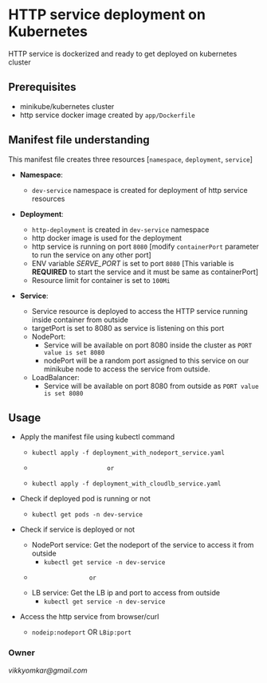 # HTTP service deployment on Kubernetes
HTTP service is dockerized and ready to get deployed on kubernetes cluster

## Prerequisites
- minikube/kubernetes cluster
- http service docker image created by `app/Dockerfile`

## Manifest file understanding
This manifest file creates three resources [`namespace`, `deployment`, `service`]
- **Namespace**:
  - `dev-service` namespace is created for deployment of http service resources
  
- **Deployment**:
   - `http-deployment` is created in `dev-service` namespace
   - http docker image is used for the deployment
   - http service is running on port `8080` [modify `containerPort` parameter to run the service on any other port]
   - ENV variable *SERVE_PORT* is set to port `8080` [This variable is **REQUIRED** to start the service and it must be same as containerPort]
   - Resource limit for container is set to `100Mi`
   
- **Service**:
   - Service resource is deployed to access the HTTP service running inside container from outside
   - targetPort is set to 8080 as service is listening on this port
   - NodePort:
      - Service will be available on port 8080 inside the cluster as `PORT value is set 8080` 
      - nodePort will be a random port assigned to this service on our minikube node to access the service from outside.
   - LoadBalancer:
      - Service will be available on port 8080 from outside as `PORT value is set 8080`
   
## Usage
- Apply the manifest file using kubectl command 
   - `kubectl apply -f deployment_with_nodeport_service.yaml` 
   -                          or 
   - `kubectl apply -f deployment_with_cloudlb_service.yaml`
   
- Check if deployed pod is running or not
  - `kubectl get pods -n dev-service`
  
- Check if service is deployed or not
  - NodePort service: Get the nodeport of the service to access it from outside 
    - `kubectl get service -n dev-service`
  -                     or  
  - LB service: Get the LB ip and port to access from outside 
    - `kubectl get service -n dev-service`
  
 - Access the http service from browser/curl
   - `nodeip:nodeport`   OR `LBip:port`
     
 ### Owner
_vikkyomkar@gmail.com_
